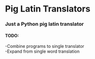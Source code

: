 # Pig Latin Translators
### Just a Python pig latin translator
#### TODO:
-Combine programs to single translator  
-Expand from single word translation  
